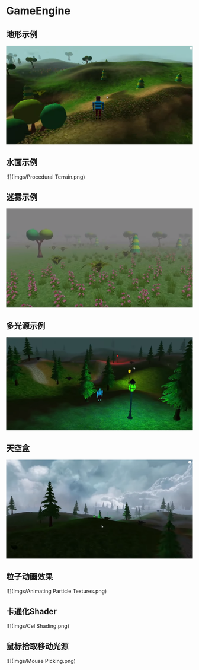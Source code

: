 # GameEngine

## 地形示例
![](imgs/Terrain.png)

## 水面示例
![](imgs/Procedural Terrain.png)

## 迷雾示例
![](imgs/Fog.png)

## 多光源示例
![](imgs/Lights.png)

## 天空盒
![](imgs/Skybox.png)

## 粒子动画效果
![](imgs/Animating Particle Textures.png)

## 卡通化Shader
![](imgs/Cel Shading.png)

## 鼠标拾取移动光源
![](imgs/Mouse Picking.png)
